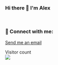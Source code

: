 ### Hi there 👋 I'm Alex

<br/>

### 🤝 Connect with me:
[Send me an email](mailto:alextomilovski@gmail.com)
</br>
<p align="left"> 
  Visitor count<br>
  <img src="https://profile-counter.glitch.me/waterfal1/count.svg" />
</p>
<!--
**waterfal1/waterfal1** is a ✨ _special_ ✨ repository because its `README.md` (this file) appears on your GitHub profile.
Here are some ideas to get you started:

![Codewars](https://github.r2v.ch/codewars?user=Aliaksei2233&name=true)
- 🔭 I’m currently working on ...
- 🌱 I’m currently learning ...
- 👯 I’m looking to collaborate on ...
- 🤔 I’m looking for help with ...
- 💬 Ask me about ...
- 📫 How to reach me: ...
- 😄 Pronouns: ...
- ⚡ Fun fact: ...
-->
